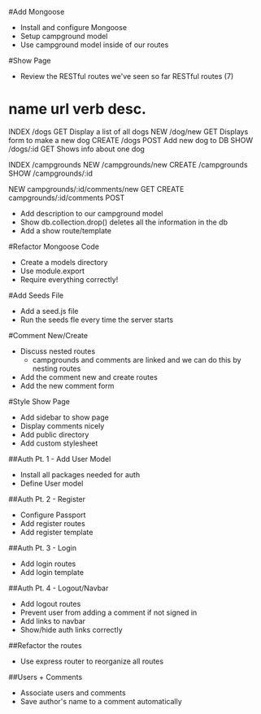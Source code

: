 #Add Mongoose
* Install and configure Mongoose
* Setup campground model
* Use campground model inside of our routes

#Show Page
* Review the RESTful routes we've seen so far
RESTful routes (7)

name	url			verb	desc.
==================================================
INDEX	/dogs		GET		Display a list of all dogs
NEW		/dog/new	GET		Displays form to make a new dog
CREATE	/dogs		POST	Add new dog to DB
SHOW	/dogs/:id	GET		Shows info about one dog

INDEX 	/campgrounds
NEW 	/campgrounds/new
CREATE	/campgrounds
SHOW	/campgrounds/:id

NEW		campgrounds/:id/comments/new	GET
CREATE	campgrounds/:id/comments		POST

* Add description to our campground model
* Show db.collection.drop()
deletes all the information in the db
* Add a show route/template

#Refactor Mongoose Code
* Create a models directory
* Use module.export
* Require everything correctly!

#Add Seeds File
* Add a seed.js file
* Run the seeds fle every time the server starts

#Comment New/Create
* Discuss nested routes
	* campgrounds and comments are linked and we can do this by nesting routes
* Add the comment new and create routes
* Add the new comment form

#Style Show Page
* Add sidebar to show page
* Display comments nicely
* Add public directory
* Add custom stylesheet

##Auth Pt. 1 - Add User Model
* Install all packages needed for auth
* Define User model

##Auth Pt. 2 - Register
* Configure Passport
* Add register routes
* Add register template

##Auth Pt. 3 - Login
* Add login routes
* Add login template

##Auth Pt. 4 - Logout/Navbar
* Add logout routes
* Prevent user from adding a comment if not signed in 
* Add links to navbar
* Show/hide auth links correctly

##Refactor the routes
* Use express router to reorganize all routes

##Users + Comments
* Associate users and comments
* Save author's name to a comment automatically

